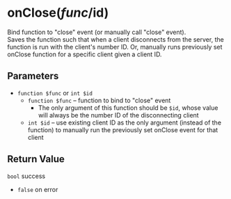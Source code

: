 # onClose($func/$id)
Bind function to "close" event (or manually call "close" event).  
Saves the function such that when a client disconnects from the server, the function is run with the client's number ID. Or, manually runs previously set onClose function for a specific client given a client ID.

## Parameters
  - `function $func` or `int $id`
      - `function $func` – function to bind to "close" event
         - The only argument of this function should be `$id`, whose value will always be the number ID of the disconnecting client
      - `int $id` – use existing client ID as the only argument (instead of the function) to manually run the previously set onClose event for that client

## Return Value
`bool` success
  - `false` on error
